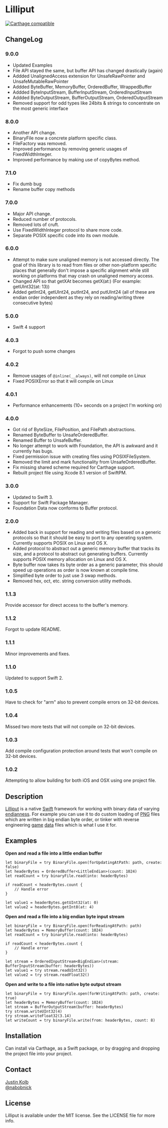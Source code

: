 # Lilliput

[![Carthage compatible](https://img.shields.io/badge/Carthage-compatible-4BC51D.svg?style=flat)](https://github.com/Carthage/Carthage)

## ChangeLog

### 9.0.0
* Updated Examples
* File API stayed the same, but buffer API has changed drastically (again)
* Addded UnalignedAccess extension for UnsafeRawPointer and UnsafeMutableRawPointer
* Addded ByteBuffer, MemoryBuffer, OrderedBuffer, WrappedBuffer
* Addded ByteInputStream, BufferInputStream, OrderedInputStream
* Addded ByteOutputStream, BufferOutputStream, OrderedOutputStream
* Removed support for odd types like 24bits & strings to concentrate on the most generic interface

### 8.0.0
* Another API change.
* BinaryFile now a concrete platform specific class.
* FileFactory was removed.
* Improved performance by removing generic usages of FixedWidthInteger.
* Improved performance by making use of copyBytes method.

### 7.1.0
* Fix dumb bug
* Rename buffer copy methods

### 7.0.0
* Major API change.
* Reduced number of protocols.
* Removed lots of cruft.
* Use FixedWidthInteger protocol to share more code.
* Separate POSIX specific code into its own module.

### 6.0.0
* Attempt to make sure unaligned memory is not accessed directly. The goal of this library is to read from files or other non-platform specific places that generally don't impose a specific alignment while still working on platforms that may crash on unaligned memory access.
* Changed API so that getXAt becomes getX(at:) (For example: getUInt32(at: 13))
* Added getInt24, getUInt24, putInt24, and putUInt24 (all of these are endian order independent as they rely on reading/writing three consecutive bytes)

### 5.0.0
* Swift 4 support

### 4.0.3
* Forgot to push some changes

### 4.0.2
* Remove usages of `@inline(__always)`, will not compile on Linux
* Fixed POSIXError so that it will compile on Linux

### 4.0.1
* Performance enhancements (10+ seconds on a project I'm working on)

### 4.0.0
* Got rid of ByteSize, FilePosition, and FilePath abstractions.
* Renamed ByteBuffer to UnsafeOrderedBuffer.
* Renamed Buffer to UnsafeBuffer.
* No longer attempt to work with Foundation, the API is awkward and it currently has bugs.
* Fixed permission issue with creating files using POSIXFileSystem.
* Removed the limit and mark functionality from UnsafeOrderedBuffer.
* Fix missing shared scheme required for Carthage support.
* Rebuilt project file using Xcode 8.1 version of SwiftPM.

### 3.0.0
* Updated to Swift 3.
* Support for Swift Package Manager.
* Foundation Data now conforms to Buffer protocol.

### 2.0.0
* Added back in support for reading and writing files based on a generic protocols so that it should be easy to port to any operating system. Currently supports POSIX on Linux and OS X.
* Added protocol to abstract out a generic memory buffer that tracks its size, and a protocol to abstract out generating buffers. Currently supports POSIX memory allocation on Linux and OS X.
* Byte buffer now takes its byte order as a generic parameter, this should speed up operations as order is now known at compile time.
* Simplified byte order to just use 3 swap methods.
* Removed hex, oct, etc. string conversion utility methods.

### 1.1.3
Provide accessor for direct access to the buffer's memory.

### 1.1.2
Forgot to update README.

### 1.1.1
Minor improvements and fixes.

### 1.1.0
Updated to support Swift 2.

### 1.0.5
Have to check for "arm" also to prevent compile errors on 32-bit devices.

### 1.0.4
Missed two more tests that will not compile on 32-bit devices.

### 1.0.3
Add compile configuration protection around tests that won't compile on 32-bit devices.

### 1.0.2
Attempting to allow building for both iOS and OSX using one project file.


## Description

[Lilliput](http://en.wikipedia.org/wiki/Lilliput_and_Blefuscu) is a native [Swift](http://en.wikipedia.org/wiki/Jonathan_Swift) framework for working with binary data of varying [endianness](http://en.wikipedia.org/wiki/Endianness). For example you can use it to do custom loading of [PNG](http://www.libpng.org/pub/png/spec/1.2/PNG-DataRep.html#DR.Integers-and-byte-order) files which are written in big endian byte order, or tinker with reverse engineering [game](https://www.asheronscall.com) [data](https://github.com/jkolb/Asheron) files which is what I use it for.

## Examples

**Open and read a file into a little endian buffer**

    let binaryFile = try BinaryFile.open(forUpdatingAtPath: path, create: false)
    let headerBytes = OrderedBuffer<LittleEndian>(count: 1024)
    let readCount = try binaryFile.read(into: headerBytes)
        
    if readCount < headerBytes.count {
        // Handle error
    }
        
    let value1 = headerBytes.getUInt32(at: 0)
    let value2 = headerBytes.getInt8(at: 4)

**Open and read a file into a big endian byte input stream**

    let binaryFile = try BinaryFile.open(forReadingAtPath: path)
    let headerBytes = MemoryBuffer(count: 1024)
    let readCount = try binaryFile.read(into: headerBytes)
        
    if readCount < headerBytes.count {
        // Handle error
    }
        
    let stream = OrderedInputStream<BigEndian>(stream: BufferInputStream(buffer: headerBytes))
    let value1 = try stream.readUInt32()
    let value2 = try stream.readFloat32()


**Open and write to a file into native byte output stream**

    let binaryFile = try BinaryFile.open(forWritingAtPath: path, create: true)
    let headerBytes = MemoryBuffer(count: 1024)    
    let stream = BufferOutputStream(buffer: headerBytes)
    try stream.writeUInt32(4)
    try stream.writeFloat32(3.14)
    let writeCount = try binaryFile.write(from: headerBytes, count: 8)

## Installation

Can install via Carthage, as a Swift package, or by dragging and dropping the project file into your project.

## Contact

[Justin Kolb](https://github.com/jkolb)  
[@nabobnick](https://twitter.com/nabobnick)

## License

Lilliput is available under the MIT license. See the LICENSE file for more info.
